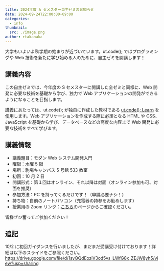 ```yaml
---
title: 2024年度 A セメスター自主ゼミのお知らせ
date: 2024-09-24T22:00:00+09:00
categories:
  - info
thumbnail:
  src: ./image.png
author: rtakanaka
---
```


大学もいよいよ秋学期の始まりが近づいています。ut.code(); ではプログラミングや Web 技術を新たに学び始める人のために、自主ゼミを開講します！

## 講義内容

この自主ゼミでは、今年度の S セメスターに開講した全ゼミと同様に、Web 開発に必要な技術を基礎から学び、独力で Web アプリケーションの開発ができるようになることを目指します。

講義にあたっては、ut.code(); が独自に作成した教材である [ut.code(); Learn](https://learn.utcode.net/) を使用します。Web アプリケーションを作成する際に必須となる HTML や CSS、JavaScript を基礎から学び、データベースなどの高度な内容まで Web 開発に必要な技術をすべて学びます。

## 講義情報

- 講義題目：モダン Web システム開発入門
- 曜限：水曜 5 限
- 場所：駒場キャンパス 5 号館 533 教室
- 初回：10 月 2 日
- 開講形式：第１回はオンライン、それ以降は対面（オンライン参加も可、対面を推奨）
- 参加方法：PC を持ってくるだけです！（申請必要ナシ！）
- 持ち物：自前のノートパソコン（充電器の持参をお勧めします）
- 授業用の Zoom リンク：[こちら](https://todaijichikai.org/2024aseminorintroduction/)のページからご確認ください。

皆様ぜひ奮ってご参加ください！

## 追記

10/2 に初回ガイダンスを行いましたが、まだまだ受講受け付けております！詳細は以下のスライドをご参照ください。
https://drive.google.com/file/d/1syQQdEoziV3od5vs_LWfG8x_ZEJW8yh5/view?usp=sharing
